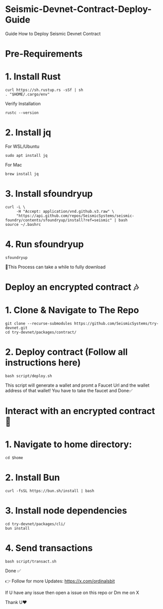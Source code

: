 # Seismic-Devnet-Contract-Deploy-Guide
Guide How to Deploy Seismic Devnet Contract 


# Pre-Requirements

# 1. Install Rust

```
curl https://sh.rustup.rs -sSf | sh  
. "$HOME/.cargo/env"
```

Verify Installation 

```
rustc --version
```

# 2. Install jq

For WSL/Ubuntu

```
sudo apt install jq
```

For Mac

```
brew install jq
```

# 3. Install sfoundryup

```
curl -L \
     -H "Accept: application/vnd.github.v3.raw" \
     "https://api.github.com/repos/SeismicSystems/seismic-foundry/contents/sfoundryup/install?ref=seismic" | bash
source ~/.bashrc
```

# 4. Run sfoundryup

```
sfoundryup
```
🔺This Process can take a while to fully download


# Deploy an encrypted contract 🎶

# 1. Clone & Navigate to The Repo

```
git clone --recurse-submodules https://github.com/SeismicSystems/try-devnet.git
cd try-devnet/packages/contract/
```

# 2. Deploy contract (Follow all instructions here)

```
bash script/deploy.sh
```

This script will generate a wallet and promt a Faucet Url and the wallet address of that wallet! You have to take the faucet and Done✅


# Interact with an encrypted contract 🤖


# 1. Navigate to home directory:

```
cd $home
```

# 2. Install Bun

```
curl -fsSL https://bun.sh/install | bash
```

# 3. Install node dependencies

```
cd try-devnet/packages/cli/
bun install
```

# 4. Send transactions

```
bash script/transact.sh
```

Done ✅

👉 Follow for more Updates: https://x.com/ordinalsbit

If U have any issue then open a issue on this repo or Dm me on X

Thank U❤️

